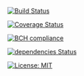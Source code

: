 [![Build Status](https://travis-ci.org/UnderNotic/draphy.svg?branch=master)](https://travis-ci.org/UnderNotic/draphy)

[![Coverage Status](https://coveralls.io/repos/github/UnderNotic/draphy/badge.svg?branch=master)](https://coveralls.io/github/UnderNotic/draphy?branch=master)

[![BCH compliance](https://bettercodehub.com/edge/badge/UnderNotic/draphy?branch=master)](https://bettercodehub.com/)

[![dependencies Status](https://david-dm.org/undernotic/draphy/status.svg)](https://david-dm.org/undernotic/draphy)

[![License: MIT](https://img.shields.io/badge/License-MIT-yellow.svg)](https://opensource.org/licenses/MIT)